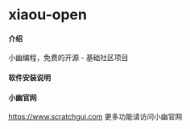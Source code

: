 # xiaou-open

#### 介绍
小幽编程，免费的开源 - 基础社区项目

#### 软件安装说明

#### 小幽官网
https://www.scratchgui.com
更多功能请访问小幽官网